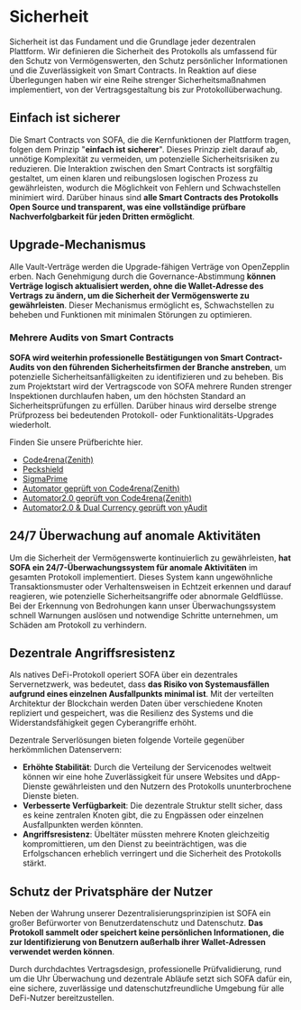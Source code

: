 # Sicherheit

Sicherheit ist das Fundament und die Grundlage jeder dezentralen Plattform. Wir definieren die Sicherheit des Protokolls als umfassend für den Schutz von Vermögenswerten, den Schutz persönlicher Informationen und die Zuverlässigkeit von Smart Contracts. In Reaktion auf diese Überlegungen haben wir eine Reihe strenger Sicherheitsmaßnahmen implementiert, von der Vertragsgestaltung bis zur Protokollüberwachung.

## Einfach ist sicherer

Die Smart Contracts von SOFA, die die Kernfunktionen der Plattform tragen, folgen dem Prinzip "**einfach ist sicherer**". Dieses Prinzip zielt darauf ab, unnötige Komplexität zu vermeiden, um potenzielle Sicherheitsrisiken zu reduzieren. Die Interaktion zwischen den Smart Contracts ist sorgfältig gestaltet, um einen klaren und reibungslosen logischen Prozess zu gewährleisten, wodurch die Möglichkeit von Fehlern und Schwachstellen minimiert wird. Darüber hinaus sind **alle Smart Contracts des Protokolls Open Source und transparent, was eine vollständige prüfbare Nachverfolgbarkeit für jeden Dritten ermöglicht**.

## Upgrade-Mechanismus

Alle Vault-Verträge werden die Upgrade-fähigen Verträge von OpenZepplin erben. Nach Genehmigung durch die Governance-Abstimmung **können Verträge logisch aktualisiert werden, ohne die Wallet-Adresse des Vertrags zu ändern, um die Sicherheit der Vermögenswerte zu gewährleisten**. Dieser Mechanismus ermöglicht es, Schwachstellen zu beheben und Funktionen mit minimalen Störungen zu optimieren.

### Mehrere Audits von Smart Contracts

**SOFA wird weiterhin professionelle Bestätigungen von Smart Contract-Audits von den führenden Sicherheitsfirmen der Branche anstreben**, um potenzielle Sicherheitsanfälligkeiten zu identifizieren und zu beheben. Bis zum Projektstart wird der Vertragscode von SOFA mehrere Runden strenger Inspektionen durchlaufen haben, um den höchsten Standard an Sicherheitsprüfungen zu erfüllen. Darüber hinaus wird derselbe strenge Prüfprozess bei bedeutenden Protokoll- oder Funktionalitäts-Upgrades wiederholt.

Finden Sie unsere Prüfberichte hier.
  - [Code4rena(Zenith)](https://github.com/zenith-security/reports/blob/main/reports/Audit%20Report%20-%20Sofa%20%28May%202024%29.pdf)
  - [Peckshield](https://github.com/peckshield/publications/blob/master/audit_reports/PeckShield-Audit-Report-Sofa-v1.0.pdf)
  - [SigmaPrime](https://github.com/sigp/public-audits/blob/master/reports/sofa/review.pdf)
  - [Automator geprüft von Code4rena(Zenith)](https://github.com/zenith-security/reports/blob/main/reports/Audit%20Report%20-%20Sofa%20Automator%28Oct%202024%29.pdf)
  - [Automator2.0 geprüft von Code4rena(Zenith)](https://github.com/zenith-security/reports/blob/main/reports/Zenith%20Audit%20Report%20-%20Sofa%20Automator%202.0.pdf)
  - [Automator2.0 & Dual Currency geprüft von yAudit](https://reports.electisec.com/reports/01-2025-Sofa-Protocol)

## 24/7 Überwachung auf anomale Aktivitäten

Um die Sicherheit der Vermögenswerte kontinuierlich zu gewährleisten, **hat SOFA ein 24/7-Überwachungssystem für anomale Aktivitäten** im gesamten Protokoll implementiert. Dieses System kann ungewöhnliche Transaktionsmuster oder Verhaltensweisen in Echtzeit erkennen und darauf reagieren, wie potenzielle Sicherheitsangriffe oder abnormale Geldflüsse. Bei der Erkennung von Bedrohungen kann unser Überwachungssystem schnell Warnungen auslösen und notwendige Schritte unternehmen, um Schäden am Protokoll zu verhindern.

## Dezentrale Angriffsresistenz

Als natives DeFi-Protokoll operiert SOFA über ein dezentrales Servernetzwerk, was bedeutet, dass **das Risiko von Systemausfällen aufgrund eines einzelnen Ausfallpunkts minimal ist**. Mit der verteilten Architektur der Blockchain werden Daten über verschiedene Knoten repliziert und gespeichert, was die Resilienz des Systems und die Widerstandsfähigkeit gegen Cyberangriffe erhöht.

Dezentrale Serverlösungen bieten folgende Vorteile gegenüber herkömmlichen Datenservern:

- **Erhöhte Stabilität**: Durch die Verteilung der Servicenodes weltweit können wir eine hohe Zuverlässigkeit für unsere Websites und dApp-Dienste gewährleisten und den Nutzern des Protokolls ununterbrochene Dienste bieten.
- **Verbesserte Verfügbarkeit**: Die dezentrale Struktur stellt sicher, dass es keine zentralen Knoten gibt, die zu Engpässen oder einzelnen Ausfallpunkten werden könnten.
- **Angriffsresistenz**: Übeltäter müssten mehrere Knoten gleichzeitig kompromittieren, um den Dienst zu beeinträchtigen, was die Erfolgschancen erheblich verringert und die Sicherheit des Protokolls stärkt.

## Schutz der Privatsphäre der Nutzer

Neben der Wahrung unserer Dezentralisierungsprinzipien ist SOFA ein großer Befürworter von Benutzerdatenschutz und Datenschutz. **Das Protokoll sammelt oder speichert keine persönlichen Informationen, die zur Identifizierung von Benutzern außerhalb ihrer Wallet-Adressen verwendet werden können**.

Durch durchdachtes Vertragsdesign, professionelle Prüfvalidierung, rund um die Uhr Überwachung und dezentrale Abläufe setzt sich SOFA dafür ein, eine sichere, zuverlässige und datenschutzfreundliche Umgebung für alle DeFi-Nutzer bereitzustellen.